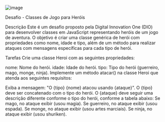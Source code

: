 ![image](https://github.com/Gian-UC/Desafio-Dio-CriandoClassesDeUmJogo/assets/144973904/585582c2-7e9c-4873-8f40-b9003d9bb010)


Desafio - Classes de Jogo para Heróis

Descrição
Este é um desafio proposto pela Digital Innovation One (DIO) para desenvolver classes em JavaScript representando heróis de um jogo de aventura. O objetivo é criar uma classe genérica de herói com propriedades como nome, idade e tipo, além de um método para realizar ataques com mensagens específicas para cada tipo de herói.

Tarefas
Crie uma classe Heroi com as seguintes propriedades:

nome: Nome do herói.
idade: Idade do herói.
tipo: Tipo do herói (guerreiro, mago, monge, ninja).
Implemente um método atacar() na classe Heroi que atenda aos seguintes requisitos:

Exiba a mensagem: "O {tipo} {nome} atacou usando {ataque}".
O {tipo} deve ser concatenado com o tipo do herói.
O {ataque} deve seguir uma descrição diferente conforme o tipo do herói, conforme a tabela abaixo:
Se mago, no ataque exibir (usou magia).
Se guerreiro, no ataque exibir (usou espada).
Se monge, no ataque exibir (usou artes marciais).
Se ninja, no ataque exibir (usou shuriken).
